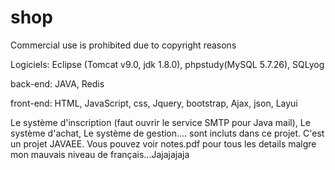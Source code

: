 # shop

Commercial use is prohibited due to copyright reasons


Logiciels:
Eclipse (Tomcat v9.0, jdk 1.8.0), phpstudy(MySQL 5.7.26), SQLyog

back-end:
JAVA, Redis

front-end:
HTML, JavaScript, css,
Jquery, bootstrap,
Ajax, json, Layui

Le système d'inscription (faut ouvrir le service SMTP pour Java mail), Le système d'achat, Le système de gestion.... sont incluts dans ce projet.
C'est un projet JAVAEE. Vous pouvez voir notes.pdf pour tous les details malgre mon mauvais niveau de français...Jajajajaja
